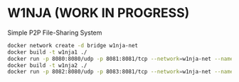 # W1NJA (WORK IN PROGRESS)

Simple P2P File-Sharing System

```bash
docker network create -d bridge w1nja-net
docker build -t w1nja1 ./
docker run -p 8080:8080/udp -p 8081:8081/tcp --network=w1nja-net --name=w1nja1 w1nja1
docker build -t w1nja2 ./
docker run -p 8082:8080/udp -p 8083:8081/tcp --network=w1nja-net --name=w1nja2 w1nja2
